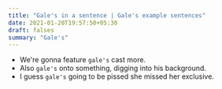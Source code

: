 ```yaml
---
title: "Gale's in a sentence | Gale's example sentences"
date: 2021-01-20T19:57:50+05:30
draft: falses
summary: "Gale's"
---
```

- We're gonna feature `gale's` cast more.
- Also `gale's` onto something, digging into his background.
- I guess `gale's` going to be pissed she missed her exclusive.
                 
